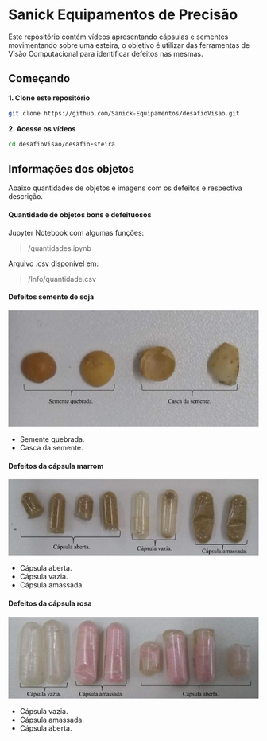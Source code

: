 # Sanick Equipamentos de Precisão
Este repositório contém vídeos apresentando cápsulas e sementes movimentando sobre uma esteira, o objetivo é utilizar das ferramentas de Visão Computacional para identificar defeitos nas mesmas.

##  Começando
**1. Clone este repositório**
```sh
git clone https://github.com/Sanick-Equipamentos/desafioVisao.git
```

**2. Acesse os vídeos**
```sh
cd desafioVisao/desafioEsteira
```

## Informações dos objetos
Abaixo quantidades de objetos e imagens com os defeitos e respectiva descrição.

#### Quantidade de objetos bons e defeituosos
Jupyter Notebook com algumas funções:
> /quantidades.ipynb

Arquivo .csv disponível em:
> /Info/quantidade.csv

#### Defeitos semente de soja
![ ](Info/soja.jpg)
* Semente quebrada.
* Casca da semente.

#### Defeitos da cápsula marrom
![ ](Info/capsulaMarrom.jpg)
* Cápsula aberta.
* Cápsula vazia.
* Cápsula amassada.

#### Defeitos da cápsula rosa
![ ](Info/capsulaRosa.jpg)
* Cápsula vazia.
* Cápsula amassada.
* Cápsula aberta.